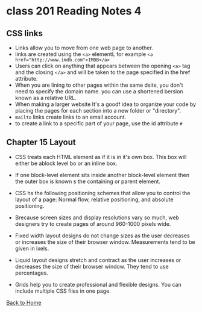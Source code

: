 # class 201 Reading Notes 4

## CSS links

- Links allow you to move from one web page to another.
- links are created using the `<a>` elementL for example `<a href="http://www.imdb.com">IMDB</a>`
- Users can click on anything that appears between the opening `<a>` tag and the closing `</a>` and will be taken to the page specified in the href attribute.
- When you are lining to other pages within the same dsite, you don't need to specify the domain name. you can use a shortened bersion known as a relative URL.
- When making a larger website It's a goodf idea to organize your code by placing the pages for each section into a new folder or "directory".
- `mailto` links create links to an email account.
- to create a link to a specific part of your page, use the id attribute `#`

## Chapter 15 Layout

- CSS treats each HTML element as if it is in it's own box. This box will either be ablock level bo or an inline box.
- If one block-level element sits inside another block-level element then the outer box is known s the containing or parent element.

- CSS hs the following positioning schemes that allow you to control the layout of a page: Normal flow, relative positioning, and absolute positioning.

- Brecause screen sizes and display resolutions vary so much, web designers try to create pages of around 960-1000 pixels wide.
- Fixed width layout designs do not change sizes as the user decreases or increases the size of their browser window. Measurements tend to be given in ixels.
- Liquid layout designs stretch and contract as the user increases or decreases the size of their browser window. They tend to use percentages. 
- Grids help you to create professional and flexible designs.
You can include multiple CSS files in one page.

[Back to Home](https://andrewliming.github.io/reading-notes/)